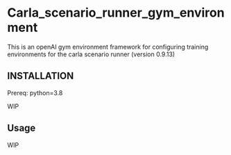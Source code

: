 # Carla_scenario_runner_gym_environment
This is an openAI gym environment framework for configuring training environments for the carla scenario runner (version 0.9.13)


## INSTALLATION

Prereq: python=3.8

WIP

## Usage 

WIP
